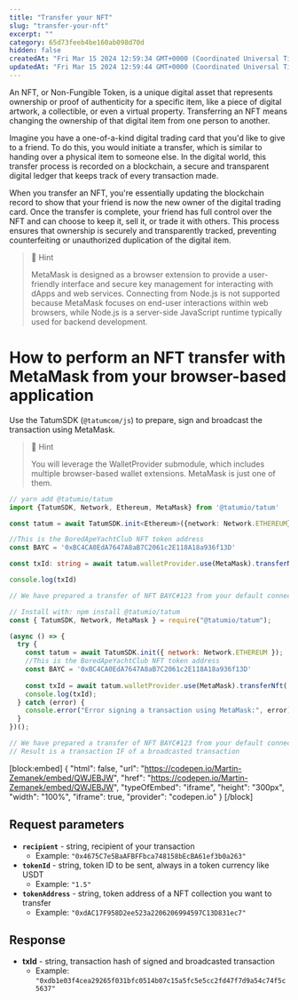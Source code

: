 ```yaml
---
title: "Transfer your NFT"
slug: "transfer-your-nft"
excerpt: ""
category: 65d73feeb4be160ab098d70d
hidden: false
createdAt: "Fri Mar 15 2024 12:59:34 GMT+0000 (Coordinated Universal Time)"
updatedAt: "Fri Mar 15 2024 12:59:44 GMT+0000 (Coordinated Universal Time)"
---
```

An NFT, or Non-Fungible Token, is a unique digital asset that represents ownership or proof of authenticity for a specific item, like a piece of digital artwork, a collectible, or even a virtual property. Transferring an NFT means changing the ownership of that digital item from one person to another.

Imagine you have a one-of-a-kind digital trading card that you'd like to give to a friend. To do this, you would initiate a transfer, which is similar to handing over a physical item to someone else. In the digital world, this transfer process is recorded on a blockchain, a secure and transparent digital ledger that keeps track of every transaction made.

When you transfer an NFT, you're essentially updating the blockchain record to show that your friend is now the new owner of the digital trading card. Once the transfer is complete, your friend has full control over the NFT and can choose to keep it, sell it, or trade it with others. This process ensures that ownership is securely and transparently tracked, preventing counterfeiting or unauthorized duplication of the digital item.

> 📘 Hint
> 
> MetaMask is designed as a browser extension to provide a user-friendly interface and secure key management for interacting with dApps and web services. Connecting from Node.js is not supported because MetaMask focuses on end-user interactions within web browsers, while Node.js is a server-side JavaScript runtime typically used for backend development.

# How to perform an NFT transfer with MetaMask from your browser-based application

Use the TatumSDK (`@tatumcom/js`) to prepare, sign and broadcast the transaction using MetaMask.

> 📘 Hint
> 
> You will leverage the WalletProvider submodule, which includes multiple browser-based wallet extensions. MetaMask is just one of them.

```typescript
// yarn add @tatumio/tatum
import {TatumSDK, Network, Ethereum, MetaMask} from '@tatumio/tatum'

const tatum = await TatumSDK.init<Ethereum>({network: Network.ETHEREUM})

//This is the BoredApeYachtClub NFT token address
const BAYC = '0xBC4CA0EdA7647A8aB7C2061c2E118A18a936f13D'

const txId: string = await tatum.walletProvider.use(MetaMask).transferNft('0x4675C7e5BaAFBFFbca748158bEcBA61ef3b0a263', '123', BAYC)

console.log(txId)

// We have prepared a transfer of NFT BAYC#123 from your default connected MetaMask account to the recipient - 0x4675C7e5BaAFBFFbca748158bEcBA61ef3b0a263
```
```javascript
// Install with: npm install @tatumio/tatum
const { TatumSDK, Network, MetaMask } = require("@tatumio/tatum");

(async () => {
  try {
    const tatum = await TatumSDK.init({ network: Network.ETHEREUM });
    //This is the BoredApeYachtClub NFT token address
    const BAYC = '0xBC4CA0EdA7647A8aB7C2061c2E118A18a936f13D'
    
    const txId = await tatum.walletProvider.use(MetaMask).transferNft('0x4675C7e5BaAFBFFbca748158bEcBA61ef3b0a263', '123', BAYC);
    console.log(txId);
  } catch (error) {
    console.error("Error signing a transaction using MetaMask:", error);
  }
})();

// We have prepared a transfer of NFT BAYC#123 from your default connected MetaMask account to the recipient - 0x4675C7e5BaAFBFFbca748158bEcBA61ef3b0a263
// Result is a transaction IF of a broadcasted transaction
```

[block:embed]
{
  "html": false,
  "url": "https://codepen.io/Martin-Zemanek/embed/QWJEBJW",
  "href": "https://codepen.io/Martin-Zemanek/embed/QWJEBJW",
  "typeOfEmbed": "iframe",
  "height": "300px",
  "width": "100%",
  "iframe": true,
  "provider": "codepen.io"
}
[/block]


## Request parameters

- **`recipient`** - string, recipient of your transaction
  - Example: `"0x4675C7e5BaAFBFFbca748158bEcBA61ef3b0a263"`
- **`tokenId`** - string, token ID to be sent, always in a token currency like USDT
  - Example: `"1.5"`
- **`tokenAddress`** - string, token address of a NFT collection you want to transfer
  - Example: `"0xdAC17F958D2ee523a2206206994597C13D831ec7"`

## Response

- **txId** - string, transaction hash of signed and broadcasted transaction
  - Example: `"0xdb1e03f4cea29265f031bfc0514b07c15a5fc5e5cc2fd47f7d9a54c74f5c5637"`
